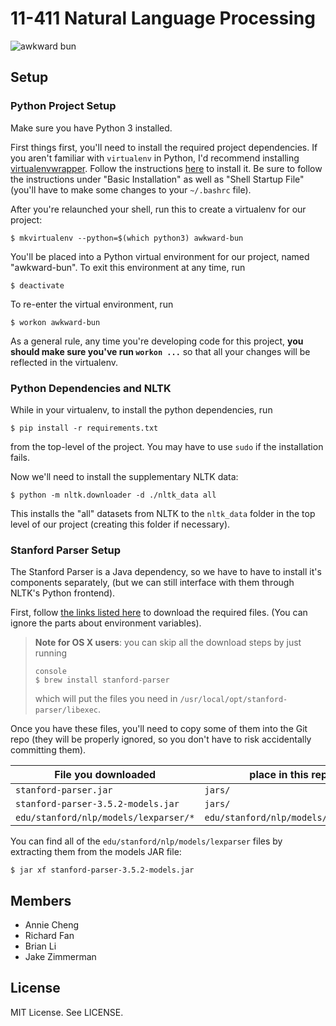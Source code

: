# 11-411 Natural Language Processing

![awkward bun](https://athrice.files.wordpress.com/2015/04/scrunchy-bun.png)


## Setup

### Python Project Setup

Make sure you have Python 3 installed.

First things first, you'll need to install the required project dependencies. If
you aren't familiar with `virtualenv` in Python, I'd recommend installing
[virtualenvwrapper]. Follow the instructions [here][vew-install] to install it.
Be sure to follow the instructions under "Basic Installation" as well as "Shell
Startup File" (you'll have to make some changes to your `~/.bashrc` file).

After you're relaunched your shell, run this to create a virtualenv for our
project:

```console
$ mkvirtualenv --python=$(which python3) awkward-bun
```

You'll be placed into a Python virtual environment for our project, named
"awkward-bun". To exit this environment at any time, run

```console
$ deactivate
```

To re-enter the virtual environment, run

```console
$ workon awkward-bun
```

As a general rule, any time you're developing code for this project, **you
should make sure you've run `workon ...`** so that all your changes will be
reflected in the virtualenv.

### Python Dependencies and NLTK

While in your virtualenv, to install the python dependencies, run

```console
$ pip install -r requirements.txt
```

from the top-level of the project. You may have to use `sudo` if the
installation fails.

Now we'll need to install the supplementary NLTK data:

```console
$ python -m nltk.downloader -d ./nltk_data all
```

This installs the "all" datasets from NLTK to the `nltk_data` folder in the top
level of our project (creating this folder if necessary).


### Stanford Parser Setup

The Stanford Parser is a Java dependency, so we have to have to install it's
components separately, (but we can still interface with them through NLTK's
Python frontend).

First, follow [the links listed here][third-party] to download the required
files. (You can ignore the parts about environment variables).

> **Note for OS X users**: you can skip all the download steps by just running
>
>     console
>     $ brew install stanford-parser
>
> which will put the files you need in `/usr/local/opt/stanford-parser/libexec`.

Once you have these files, you'll need to copy some of them into the Git repo
(they will be properly ignored, so you don't have to risk accidentally
committing them).

| File you downloaded                   | place in this repo                   |
| -------------------                   | ------------------                   |
| `stanford-parser.jar`                 | `jars/`                              |
| `stanford-parser-3.5.2-models.jar`    | `jars/`                              |
| `edu/stanford/nlp/models/lexparser/*` | `edu/stanford/nlp/models/lexparser/` |

You can find all of the `edu/stanford/nlp/models/lexparser` files by extracting
them from the models JAR file:

```console
$ jar xf stanford-parser-3.5.2-models.jar
```


## Members

- Annie Cheng
- Richard Fan
- Brian Li
- Jake Zimmerman

## License

MIT License. See LICENSE.

[virtualenvwrapper]: https://virtualenvwrapper.readthedocs.org/en/latest/
[vew-install]: http://virtualenvwrapper.readthedocs.org/en/latest/install.html#basic-installation
[third-party]: https://github.com/nltk/nltk/wiki/Installing-Third-Party-Software#stanford-tagger-ner-tokenizer-and-parser
